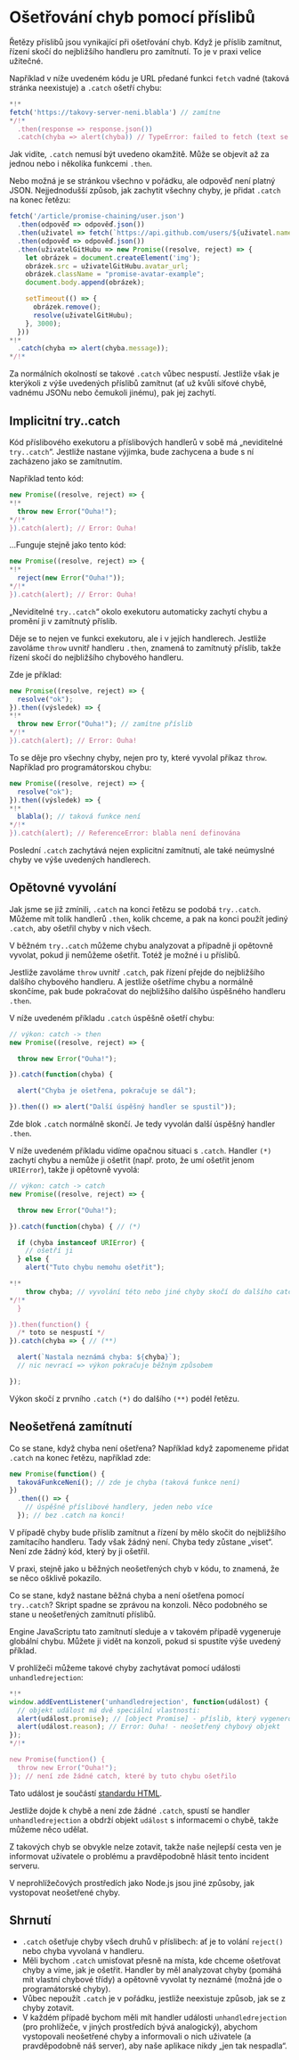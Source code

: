 
# Ošetřování chyb pomocí příslibů

Řetězy příslibů jsou vynikající při ošetřování chyb. Když je příslib zamítnut, řízení skočí do nejbližšího handleru pro zamítnutí. To je v praxi velice užitečné.

Například v níže uvedeném kódu je URL předané funkci `fetch` vadné (taková stránka neexistuje) a `.catch` ošetří chybu:

```js run
*!*
fetch('https://takovy-server-neni.blabla') // zamítne
*/!*
  .then(response => response.json())
  .catch(chyba => alert(chyba)) // TypeError: failed to fetch (text se může lišit)
```

Jak vidíte, `.catch` nemusí být uvedeno okamžitě. Může se objevit až za jednou nebo i několika funkcemi `.then`.

Nebo možná je se stránkou všechno v pořádku, ale odpověď není platný JSON. Nejjednodušší způsob, jak zachytit všechny chyby, je přidat `.catch` na konec řetězu:

```js run
fetch('/article/promise-chaining/user.json')
  .then(odpověď => odpověď.json())
  .then(uživatel => fetch(`https://api.github.com/users/${uživatel.name}`))
  .then(odpověď => odpověď.json())
  .then(uživatelGitHubu => new Promise((resolve, reject) => {
    let obrázek = document.createElement('img');
    obrázek.src = uživatelGitHubu.avatar_url;
    obrázek.className = "promise-avatar-example";
    document.body.append(obrázek);

    setTimeout(() => {
      obrázek.remove();
      resolve(uživatelGitHubu);
    }, 3000);
  }))
*!*
  .catch(chyba => alert(chyba.message));
*/!*
```

Za normálních okolností se takové `.catch` vůbec nespustí. Jestliže však je kterýkoli z výše uvedených příslibů zamítnut (ať už kvůli síťové chybě, vadnému JSONu nebo čemukoli jinému), pak jej zachytí.

## Implicitní try..catch

Kód příslibového exekutoru a příslibových handlerů v sobě má „neviditelné `try..catch`“. Jestliže nastane výjimka, bude zachycena a bude s ní zacházeno jako se zamítnutím.

Například tento kód:

```js run
new Promise((resolve, reject) => {
*!*
  throw new Error("Ouha!");
*/!*
}).catch(alert); // Error: Ouha!
```

...Funguje stejně jako tento kód:

```js run
new Promise((resolve, reject) => {
*!*
  reject(new Error("Ouha!"));
*/!*
}).catch(alert); // Error: Ouha!
```

„Neviditelné `try..catch`“ okolo exekutoru automaticky zachytí chybu a promění ji v zamítnutý příslib.

Děje se to nejen ve funkci exekutoru, ale i v jejích handlerech. Jestliže zavoláme `throw` uvnitř handleru `.then`, znamená to zamítnutý příslib, takže řízení skočí do nejbližšího chybového handleru.

Zde je příklad:

```js run
new Promise((resolve, reject) => {
  resolve("ok");
}).then((výsledek) => {
*!*
  throw new Error("Ouha!"); // zamítne příslib
*/!*
}).catch(alert); // Error: Ouha!
```

To se děje pro všechny chyby, nejen pro ty, které vyvolal příkaz `throw`. Například pro programátorskou chybu:

```js run
new Promise((resolve, reject) => {
  resolve("ok");
}).then((výsledek) => {
*!*
  blabla(); // taková funkce není
*/!*
}).catch(alert); // ReferenceError: blabla není definována
```

Poslední `.catch` zachytává nejen explicitní zamítnutí, ale také neúmyslné chyby ve výše uvedených handlerech.

## Opětovné vyvolání

Jak jsme se již zmínili, `.catch` na konci řetězu se podobá `try..catch`. Můžeme mít tolik handlerů `.then`, kolik chceme, a pak na konci použít jediný `.catch`, aby ošetřil chyby v nich všech.

V běžném `try..catch` můžeme chybu analyzovat a případně ji opětovně vyvolat, pokud ji nemůžeme ošetřit. Totéž je možné i u příslibů.

Jestliže zavoláme `throw` uvnitř `.catch`, pak řízení přejde do nejbližšího dalšího chybového handleru. A jestliže ošetříme chybu a normálně skončíme, pak bude pokračovat do nejbližšího dalšího úspěšného handleru `.then`.

V níže uvedeném příkladu `.catch` úspěšně ošetří chybu:

```js run
// výkon: catch -> then
new Promise((resolve, reject) => {

  throw new Error("Ouha!");

}).catch(function(chyba) {

  alert("Chyba je ošetřena, pokračuje se dál");

}).then(() => alert("Další úspěšný handler se spustil"));
```

Zde blok `.catch` normálně skončí. Je tedy vyvolán další úspěšný handler `.then`.

V níže uvedeném příkladu vidíme opačnou situaci s `.catch`. Handler `(*)` zachytí chybu a nemůže ji ošetřit (např. proto, že umí ošetřit jenom `URIError`), takže ji opětovně vyvolá:

```js run
// výkon: catch -> catch
new Promise((resolve, reject) => {

  throw new Error("Ouha!");

}).catch(function(chyba) { // (*)

  if (chyba instanceof URIError) {
    // ošetří ji
  } else {
    alert("Tuto chybu nemohu ošetřit");

*!*
    throw chyba; // vyvolání této nebo jiné chyby skočí do dalšího catch
*/!*
  }

}).then(function() {
  /* toto se nespustí */
}).catch(chyba => { // (**)

  alert(`Nastala neznámá chyba: ${chyba}`);
  // nic nevrací => výkon pokračuje běžným způsobem

});
```

Výkon skočí z prvního `.catch` `(*)` do dalšího `(**)` podél řetězu.

## Neošetřená zamítnutí

Co se stane, když chyba není ošetřena? Například když zapomeneme přidat `.catch` na konec řetězu, například zde:

```js untrusted run refresh
new Promise(function() {
  takováFunkceNení(); // zde je chyba (taková funkce není)
})
  .then(() => {
    // úspěšné příslibové handlery, jeden nebo více
  }); // bez .catch na konci!
```

V případě chyby bude příslib zamítnut a řízení by mělo skočit do nejbližšího zamítacího handleru. Tady však žádný není. Chyba tedy zůstane „viset“. Není zde žádný kód, který by ji ošetřil.

V praxi, stejně jako u běžných neošetřených chyb v kódu, to znamená, že se něco ošklivě pokazilo.

Co se stane, když nastane běžná chyba a není ošetřena pomocí `try..catch`? Skript spadne se zprávou na konzoli. Něco podobného se stane u neošetřených zamítnutí příslibů.

Engine JavaScriptu tato zamítnutí sleduje a v takovém případě vygeneruje globální chybu. Můžete ji vidět na konzoli, pokud si spustíte výše uvedený příklad.

V prohlížeči můžeme takové chyby zachytávat pomocí události `unhandledrejection`:

```js run
*!*
window.addEventListener('unhandledrejection', function(událost) {
  // objekt událost má dvě speciální vlastnosti:
  alert(událost.promise); // [object Promise] - příslib, který vygeneroval tuto chybu
  alert(událost.reason); // Error: Ouha! - neošetřený chybový objekt
});
*/!*

new Promise(function() {
  throw new Error("Ouha!");
}); // není zde žádné catch, které by tuto chybu ošetřilo
```

Tato událost je součástí [standardu HTML](https://html.spec.whatwg.org/multipage/webappapis.html#unhandled-promise-rejections).

Jestliže dojde k chybě a není zde žádné `.catch`, spustí se handler `unhandledrejection` a obdrží objekt `událost` s informacemi o chybě, takže můžeme něco udělat.

Z takových chyb se obvykle nelze zotavit, takže naše nejlepší cesta ven je informovat uživatele o problému a pravděpodobně hlásit tento incident serveru.

V neprohlížečových prostředích jako Node.js jsou jiné způsoby, jak vystopovat neošetřené chyby.

## Shrnutí

- `.catch` ošetřuje chyby všech druhů v příslibech: ať je to volání `reject()` nebo chyba vyvolaná v handleru.
- Měli bychom `.catch` umisťovat přesně na místa, kde chceme ošetřovat chyby a víme, jak je ošetřit. Handler by měl analyzovat chyby (pomáhá mít vlastní chybové třídy) a opětovně vyvolat ty neznámé (možná jde o programátorské chyby).
- Vůbec nepoužít `.catch` je v pořádku, jestliže neexistuje způsob, jak se z chyby zotavit.
- V každém případě bychom měli mít handler události `unhandledrejection` (pro prohlížeče, v jiných prostředích bývá analogický), abychom vystopovali neošetřené chyby a informovali o nich uživatele (a pravděpodobně náš server), aby naše aplikace nikdy „jen tak nespadla“.
